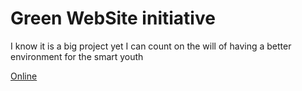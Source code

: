 # Green WebSite initiative

I know it is a big project yet I can count on the will of having a better environment for the smart youth




[Online](https://lenani-zenart.github.io/green-website/)
